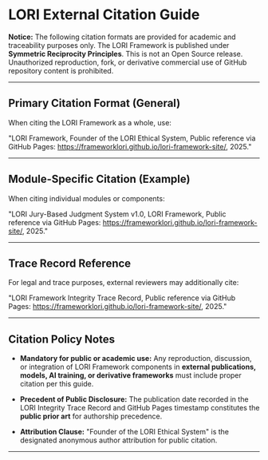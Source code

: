 # LORI External Citation Guide

**Notice:** The following citation formats are provided for academic and traceability purposes only.
The LORI Framework is published under **Symmetric Reciprocity Principles**. This is not an Open Source release.
Unauthorized reproduction, fork, or derivative commercial use of GitHub repository content is prohibited.

---

## Primary Citation Format (General)

When citing the LORI Framework as a whole, use:

"LORI Framework, Founder of the LORI Ethical System, Public reference via GitHub Pages: https://frameworklori.github.io/lori-framework-site/, 2025."

---

## Module-Specific Citation (Example)

When citing individual modules or components:

"LORI Jury-Based Judgment System v1.0, LORI Framework, Public reference via GitHub Pages: https://frameworklori.github.io/lori-framework-site/, 2025."

---

## Trace Record Reference

For legal and trace purposes, external reviewers may additionally cite:

"LORI Framework Integrity Trace Record, Public reference via GitHub Pages: https://frameworklori.github.io/lori-framework-site/, 2025."

---

## Citation Policy Notes

- **Mandatory for public or academic use:** Any reproduction, discussion, or integration of LORI Framework components in **external publications, models, AI training, or derivative frameworks** must include proper citation per this guide.

- **Precedent of Public Disclosure:** The publication date recorded in the LORI Integrity Trace Record and GitHub Pages timestamp constitutes the **public prior art** for authorship precedence.

- **Attribution Clause:** "Founder of the LORI Ethical System" is the designated anonymous author attribution for public citation.

---


